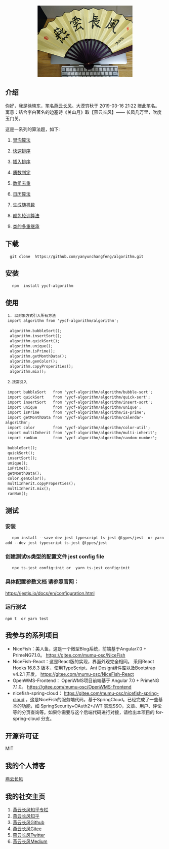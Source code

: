 <p align="center">
    <img width="300" src="src/assets/img/yanyunchangfeng.png">
</p>

##  介绍
你好，我是徐晓东，笔名[燕云长风](https://www.yanyunchangfeng.com)。大漠穷秋于 2019-03-16 21:22 赠此笔名。   
寓意：结合李白著名的边塞诗《关山月》取【燕云长风】—— 长风几万里，吹度玉门关。

这是一系列的算法题，如下:

1. [冒泡算法](src/app/bubble-sort/index.ts)   

2. [快速排序](src/app/quick-sort/index.ts) 

3. [插入排序](src/app/insert-sort/index.ts)

4. [质数判定](src/app/is-prime/index.ts)

5. [数组去重](src/app/unique/index.ts)

5. [日历算法](src/app/calendar-algorithm/index.ts)

6. [生成随机数](src/app/random-number/index.ts)

7. [颜色轮训算法](src/app/color-util/index.ts)

7. [类的多重继承](src/app/multi-inherit/index.ts)

## 下载
```
  git clone  https://github.com/yanyunchangfeng/algorithm.git
```

## 安装
```
   npm  install yycf-algorithm
```
## 使用

```
 1. 以对象方式引入所有方法
 import algorithm from 'yycf-algorithm/algorithm';

  algorithm.bubbleSort();
  algorithm.insertSort();
  algorithm.quickSort();
  algorithm.unique();
  algorithm.isPrime();
  algorithm.getMonthData();
  algorithm.genColor();
  algorithm.copyProperities();
  algorithm.mix();

 2.按需引入

 import bubbleSort   from 'yycf-algorithm/algorithm/bubble-sort';
 import quickSort    from 'yycf-algorithm/algorithm/quick-sort';
 import insertSort   from 'yycf-algorithm/algorithm/insert-sort';
 import unique       from 'yycf-algorithm/algorithm/unique';
 import isPrime      from 'yycf-algorithm/algorithm/is-prime';
 import getMonthData from 'yycf-algorithm/algorithm/calendar-algorithm';
 import color        from 'yycf-algorithm/algorithm/color-util';
 import multiInherit from 'yycf-algorithm/algorithm/multi-inherit';
 import ranNum       from 'yycf-algorithm/algorithm/random-number';

 bubbleSort();
 quickSort();
 insertSort();
 unique();
 isPrime();
 getMonthData();
 color.genColor();
 multiInherit.copyProperties();
 multiInherit.mix();
 ranNum();

```
## 测试

### 安装
```
   npm install --save-dev jest typescript ts-jest @types/jest  or yarn add --dev jest typescript ts-jest @types/jest
```
### 创建测试ts类型的配置文件 jest config file
```
   npx ts-jest config:init or  yarn ts-jest config:init
```
### 具体配置参数文档 请参照官网：  
https://jestjs.io/docs/en/configuration.html

### 运行测试
```
npm t  or yarn test
```

## 我参与的系列项目

* NiceFish：美人鱼，这是一个微型Blog系统，前端基于Angular7.0 + PrimeNG7.1.0。 https://gitee.com/mumu-osc/NiceFish
* NiceFish-React：这是React版的实现，界面外观完全相同。
  采用React Hooks 16.8.3 版本，使用TypeScript、Ant Design组件库以及Bootstrap v4.2.1 开发。 https://gitee.com/mumu-osc/NiceFish-React
* OpenWMS-Frontend： OpenWMS项目前端基于 Angular 7.0 + PrimeNG 7.1.0。 https://gitee.com/mumu-osc/OpenWMS-Frontend
* nicefish-spring-cloud： https://gitee.com/mumu-osc/nicefish-spring-cloud ，这是NiceFish的服务端代码，基于SpringCloud。已经完成了一些基本的功能，如 SpringSecurity+OAuth2+JWT 实现SSO，文章、用户、评论等的分页查询等。如果你需要与这个后端代码进行对接，请检出本项目的 for-spring-cloud 分支。

## 开源许可证

MIT


## 我的个人博客  

[燕云长风](https://www.yanyunchangfeng.com) 

## 我的社交主页  

1. [燕云长风知乎专栏](https://zhuanlan.zhihu.com/yanyunchangfeng)  
2. [燕云长风知乎](https://zhihu.com/people/hbxyxuxiaodong)  
3. [燕云长风Github](https://github.com/yanyunchangfeng)  
4. [燕云长风Gitee](https://gitee.com/yanyunchangfeng)  
5. [燕云长风Twitter](https://twitter.com/yanyunchangfeng)  
6. [燕云长风Medium](https://medium.com/@yanyunchangfeng)  
 